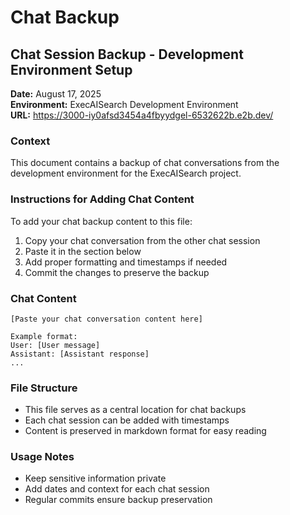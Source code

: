 # Chat Backup

## Chat Session Backup - Development Environment Setup

**Date:** August 17, 2025  
**Environment:** ExecAISearch Development Environment  
**URL:** https://3000-iy0afsd3454a4fbyydgel-6532622b.e2b.dev/

### Context
This document contains a backup of chat conversations from the development environment for the ExecAISearch project.

### Instructions for Adding Chat Content

To add your chat backup content to this file:

1. Copy your chat conversation from the other chat session
2. Paste it in the section below
3. Add proper formatting and timestamps if needed
4. Commit the changes to preserve the backup

### Chat Content

```
[Paste your chat conversation content here]

Example format:
User: [User message]
Assistant: [Assistant response]
...
```

### File Structure
- This file serves as a central location for chat backups
- Each chat session can be added with timestamps
- Content is preserved in markdown format for easy reading

### Usage Notes
- Keep sensitive information private
- Add dates and context for each chat session
- Regular commits ensure backup preservation